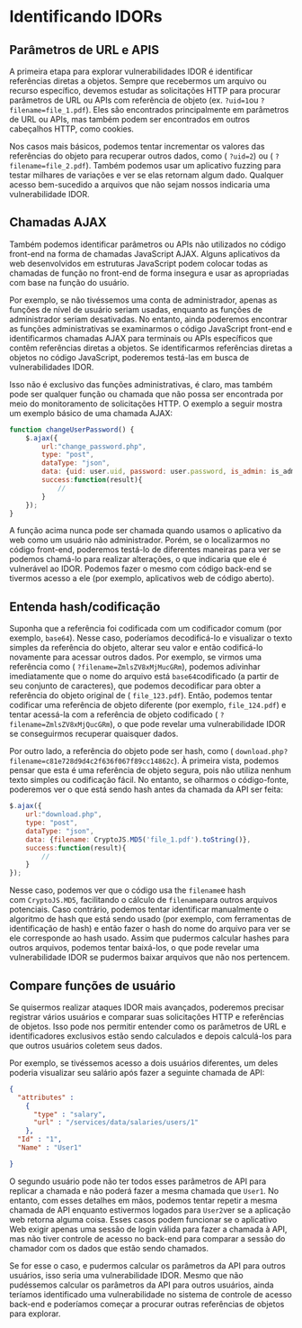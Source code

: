 # Identificando IDORs

## Parâmetros de URL e APIS

A primeira etapa para explorar vulnerabilidades IDOR é identificar referências diretas a objetos. Sempre que recebermos um arquivo ou recurso específico, devemos estudar as solicitações HTTP para procurar parâmetros de URL ou APIs com referência de objeto (ex. `?uid=1`ou `?filename=file_1.pdf`). Eles são encontrados principalmente em parâmetros de URL ou APIs, mas também podem ser encontrados em outros cabeçalhos HTTP, como cookies.

Nos casos mais básicos, podemos tentar incrementar os valores das referências do objeto para recuperar outros dados, como ( `?uid=2`) ou ( `?filename=file_2.pdf`). Também podemos usar um aplicativo fuzzing para testar milhares de variações e ver se elas retornam algum dado. Qualquer acesso bem-sucedido a arquivos que não sejam nossos indicaria uma vulnerabilidade IDOR.

## Chamadas AJAX

Também podemos identificar parâmetros ou APIs não utilizados no código front-end na forma de chamadas JavaScript AJAX. Alguns aplicativos da web desenvolvidos em estruturas JavaScript podem colocar todas as chamadas de função no front-end de forma insegura e usar as apropriadas com base na função do usuário.

Por exemplo, se não tivéssemos uma conta de administrador, apenas as funções de nível de usuário seriam usadas, enquanto as funções de administrador seriam desativadas. No entanto, ainda poderemos encontrar as funções administrativas se examinarmos o código JavaScript front-end e identificarmos chamadas AJAX para terminais ou APIs específicos que contêm referências diretas a objetos. Se identificarmos referências diretas a objetos no código JavaScript, poderemos testá-las em busca de vulnerabilidades IDOR.

Isso não é exclusivo das funções administrativas, é claro, mas também pode ser qualquer função ou chamada que não possa ser encontrada por meio do monitoramento de solicitações HTTP. O exemplo a seguir mostra um exemplo básico de uma chamada AJAX:

```js
function changeUserPassword() {
    $.ajax({
        url:"change_password.php",
        type: "post",
        dataType: "json",
        data: {uid: user.uid, password: user.password, is_admin: is_admin},
        success:function(result){
            //
        }
    });
}
```

A função acima nunca pode ser chamada quando usamos o aplicativo da web como um usuário não administrador. Porém, se o localizarmos no código front-end, poderemos testá-lo de diferentes maneiras para ver se podemos chamá-lo para realizar alterações, o que indicaria que ele é vulnerável ao IDOR. Podemos fazer o mesmo com código back-end se tivermos acesso a ele (por exemplo, aplicativos web de código aberto).

## Entenda hash/codificação

Suponha que a referência foi codificada com um codificador comum (por exemplo, `base64`). Nesse caso, poderíamos decodificá-lo e visualizar o texto simples da referência do objeto, alterar seu valor e então codificá-lo novamente para acessar outros dados. Por exemplo, se virmos uma referência como ( `?filename=ZmlsZV8xMjMucGRm`), podemos adivinhar imediatamente que o nome do arquivo está `base64`codificado (a partir de seu conjunto de caracteres), que podemos decodificar para obter a referência do objeto original de ( `file_123.pdf`). Então, podemos tentar codificar uma referência de objeto diferente (por exemplo, `file_124.pdf`) e tentar acessá-la com a referência de objeto codificado ( `?filename=ZmlsZV8xMjQucGRm`), o que pode revelar uma vulnerabilidade IDOR se conseguirmos recuperar quaisquer dados.

Por outro lado, a referência do objeto pode ser hash, como ( `download.php?filename=c81e728d9d4c2f636f067f89cc14862c`). À primeira vista, podemos pensar que esta é uma referência de objeto segura, pois não utiliza nenhum texto simples ou codificação fácil. No entanto, se olharmos o código-fonte, poderemos ver o que está sendo hash antes da chamada da API ser feita:

```javascript
$.ajax({
    url:"download.php",
    type: "post",
    dataType: "json",
    data: {filename: CryptoJS.MD5('file_1.pdf').toString()},
    success:function(result){
        //
    }
});
```

Nesse caso, podemos ver que o código usa the `filename`e hash com `CryptoJS.MD5`, facilitando o cálculo de `filename`para outros arquivos potenciais. Caso contrário, podemos tentar identificar manualmente o algoritmo de hash que está sendo usado (por exemplo, com ferramentas de identificação de hash) e então fazer o hash do nome do arquivo para ver se ele corresponde ao hash usado. Assim que pudermos calcular hashes para outros arquivos, podemos tentar baixá-los, o que pode revelar uma vulnerabilidade IDOR se pudermos baixar arquivos que não nos pertencem.

## Compare funções de usuário

Se quisermos realizar ataques IDOR mais avançados, poderemos precisar registrar vários usuários e comparar suas solicitações HTTP e referências de objetos. Isso pode nos permitir entender como os parâmetros de URL e identificadores exclusivos estão sendo calculados e depois calculá-los para que outros usuários coletem seus dados.

Por exemplo, se tivéssemos acesso a dois usuários diferentes, um deles poderia visualizar seu salário após fazer a seguinte chamada de API:

```json
{
  "attributes" : 
    {
      "type" : "salary",
      "url" : "/services/data/salaries/users/1"
    },
  "Id" : "1",
  "Name" : "User1"

}
```

O segundo usuário pode não ter todos esses parâmetros de API para replicar a chamada e não poderá fazer a mesma chamada que `User1`. No entanto, com esses detalhes em mãos, podemos tentar repetir a mesma chamada de API enquanto estivermos logados para `User2`ver se a aplicação web retorna alguma coisa. Esses casos podem funcionar se o aplicativo Web exigir apenas uma sessão de login válida para fazer a chamada à API, mas não tiver controle de acesso no back-end para comparar a sessão do chamador com os dados que estão sendo chamados.

Se for esse o caso, e pudermos calcular os parâmetros da API para outros usuários, isso seria uma vulnerabilidade IDOR. Mesmo que não pudéssemos calcular os parâmetros da API para outros usuários, ainda teríamos identificado uma vulnerabilidade no sistema de controle de acesso back-end e poderíamos começar a procurar outras referências de objetos para explorar.
